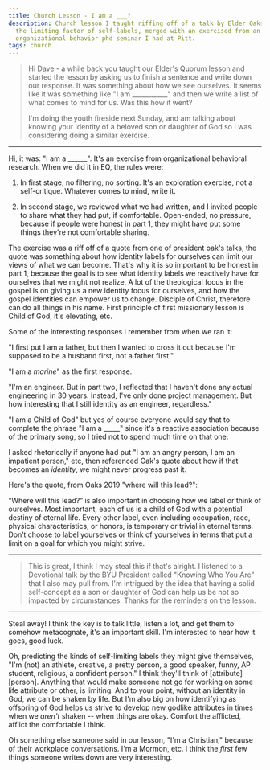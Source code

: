 ```yaml
---
title: Church Lesson - I am a ___?
description: Church lesson I taught riffing off of a talk by Elder Oaks about
  the limiting factor of self-labels, merged with an exercised from an
  organizational behavior phd seminar I had at Pitt.
tags: church
---
```




> Hi Dave - a while back you taught our Elder's Quorum lesson and started the lesson by asking us to finish a sentence and write down our response. It was something about how we see ourselves. It seems like it was something like "I am ___________" and then we write a list of what comes to mind for us. Was this how it went?
>
> I'm doing the youth fireside next Sunday, and am talking about knowing your identity of a beloved son or daughter of God so I was considering doing a similar exercise.

---

Hi, it was: "I am a ______". It's an exercise from organizational behavioral research. When we did it in EQ, the rules were:

1. In first stage, no filtering, no sorting. It's an exploration exercise, not a self-critique. Whatever comes to mind, write it.

2. In second stage, we reviewed what we had written, and I invited people to share what they had put, if comfortable. Open-ended, no pressure, because if people were honest in part 1, they might have put some things they're not comfortable sharing.

The exercise was a riff off of a quote from one of president oak's talks, the quote was something about how identity labels for ourselves can limit our views of what we can become. That's why it is so important to be honest in part 1, because the goal is to see what identity labels we reactively have for ourselves that we might not realize. A lot of the theological focus in the gospel is on giving us a new identity focus for ourselves, and how the gospel identities can empower us to change. Disciple of Christ, therefore can do all things in his name. First principle of first missionary lesson is Child of God, it's elevating, etc.

Some of the interesting responses I remember from when we ran it:

"I first put I am a father, but then I wanted to cross it out because I'm supposed to be a husband first, not a father first."

"I am a _marine_" as the first response.

"I'm an engineer. But in part two, I reflected that I haven't done any actual engineering in 30 years. Instead, I've only done project management. But how interesting that I still identity as an engineer, regardless."

"I am a Child of God" but yes of course everyone would say that to complete the phrase "I am a \_\_\_\_\_" since it's a reactive association because of the primary song, so I tried not to spend much time on that one.

I asked rhetorically if anyone had put "I am an angry person, I am an impatient person," etc, then referenced Oak's quote about how if that becomes an _identity_, we might never progress past it.

Here's the quote, from Oaks 2019 "where will this lead?":

“Where will this lead?” is also important in choosing how we label or think of ourselves. Most important, each of us is a child of God with a potential destiny of eternal life. Every other label, even including occupation, race, physical characteristics, or honors, is temporary or trivial in eternal terms. Don’t choose to label yourselves or think of yourselves in terms that put a limit on a goal for which you might strive.

---

>This is great, I think I may steal this if that's alright. I listened to a Devotional talk by the BYU President called "Knowing Who You Are" that I also may pull from. I'm intrigued by the idea that having a solid self-concept as a son or daughter of God can help us be not so impacted by circumstances. Thanks for the reminders on the lesson.

---

Steal away! I think the key is to talk little, listen a lot, and get them to somehow metacognate, it's an important skill. I'm interested to hear how it goes, good luck.

Oh, predicting the kinds of self-limiting labels they might give themselves, "I'm (not) an athlete, creative, a pretty person, a good speaker, funny, AP student, religious, a confident person." I think they'll think of [attribute] [person]. Anything that would make someone not go for working on some life attribute or other, is limiting. And to your point, without an identity in God, we can be shaken by life. But I'm also big on how identifying as offspring of God helps us strive to develop new godlike attributes in times when we _aren't_ shaken -- when things are okay. Comfort the afflicted, afflict the comfortable I think.

Oh something else someone said in our lesson, "I'm a Christian," because of their workplace conversations. I'm a Mormon, etc. I think the _first_ few things someone writes down are very interesting.

